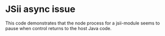 # JSii async issue

This code demonstrates that the node process for a jsii-module seems to pause when control 
returns to the host Java code.